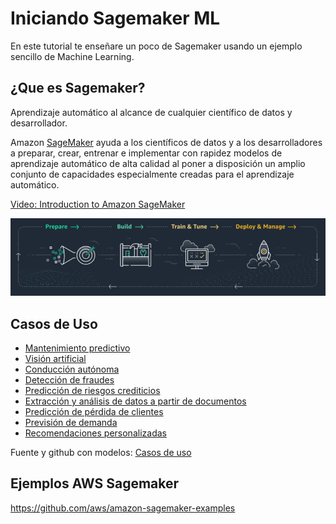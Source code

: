 # Iniciando Sagemaker ML

En este tutorial te enseñare un poco de Sagemaker usando un ejemplo sencillo de Machine Learning. 

## ¿Que es Sagemaker?
Aprendizaje automático al alcance de cualquier científico de datos y desarrollador. 

Amazon [SageMaker](https://aws.amazon.com/es/sagemaker/) ayuda a los científicos de datos y a los desarrolladores a preparar, crear, entrenar e implementar con rapidez modelos de aprendizaje automático de alta calidad al poner a disposición un amplio conjunto de capacidades especialmente creadas para el aprendizaje automático.

[Video: Introduction to Amazon SageMaker](https://www.youtube.com/watch?v=Qv_Tr_BCFCQ)

!["sagemaker"](imagenes/sagemaker.png)

## Casos de Uso
- [Mantenimiento predictivo](https://pages.awscloud.com/Implementing-Machine-Learning-Solutions-with-Amazon-SageMaker_2019_0722-MCL_OD.html?&trk=sl_card&trkCampaign=NA-FY19-AWS-DIGMKT-WEBINAR-SERIES-July_2019_0722-MCL&sc_channel=el&sc_campaign=pac_2018-2019_exlinks_ondemand_OTT_evergreen&sc_outcome=Product_Adoption_Campaigns&sc_geo=NAMER&sc_country=mult&trkcampaign=wbnrondemand)
- [Visión artificial](https://aws.amazon.com/es/blogs/iot/sagemaker-object-detection-greengrass-part-1-of-3/)
- [Conducción autónoma](https://aws.amazon.com/es/blogs/machine-learning/labeling-data-for-3d-object-tracking-and-sensor-fusion-in-amazon-sagemaker-ground-truth/)
- [Detección de fraudes](https://www.youtube.com/watch?v=elRQPCHDBPE&t=4s)
- [Predicción de riesgos crediticios](https://www.youtube.com/watch?v=Nlwz4cU68T8)
- [Extracción y análisis de datos a partir de documentos](https://aws.amazon.com/es/blogs/machine-learning/maximizing-nlp-model-performance-with-automatic-model-tuning-in-amazon-sagemaker/)
- [Predicción de pérdida de clientes](https://aws.amazon.com/es/blogs/machine-learning/making-machine-learning-predictions-in-amazon-quicksight-and-amazon-sagemaker/)
- [Previsión de demanda](https://www.youtube.com/watch?v=A04TT68Bd8A)
- [Recomendaciones personalizadas](https://aws.amazon.com/es/blogs/startups/how-dely-uses-amazon-sagemaker-to-deliver-personalized-recipes/)

Fuente y github con modelos: [Casos de uso](https://aws.amazon.com/es/sagemaker/getting-started/)

## Ejemplos AWS Sagemaker

https://github.com/aws/amazon-sagemaker-examples